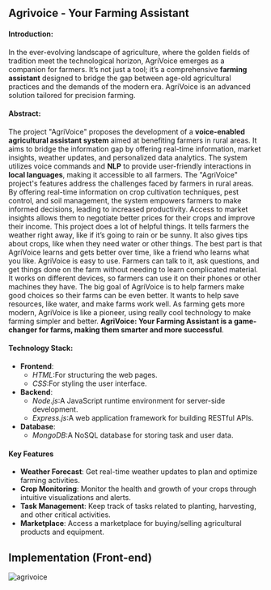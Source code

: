 ## Agrivoice - Your Farming Assistant
#### Introduction:
In the ever-evolving landscape of agriculture, where the golden fields of tradition meet the technological horizon, AgriVoice emerges as a companion for farmers. It’s not just a tool; it’s a comprehensive **farming assistant** designed to bridge the gap between age-old agricultural practices and the demands of the modern era. AgriVoice is an advanced solution tailored for precision farming.
#### Abstract:
The project "AgriVoice" proposes the development of a **voice-enabled agricultural assistant system** aimed at benefiting farmers in rural areas. It aims to bridge the information gap by offering real-time information, market insights, weather updates, and personalized data analytics. The system utilizes voice commands and **NLP** to provide user-friendly interactions in **local languages**, making it accessible to all farmers. The "AgriVoice" project's features address the challenges faced by farmers in rural areas. By offering real-time information on crop cultivation techniques, pest control, and soil management, the system empowers farmers to make informed decisions, leading to increased productivity. Access to market insights allows them to negotiate better prices for their crops and improve their income. 
This project does a lot of helpful things. It tells farmers the weather right away, like if it’s going to rain or be sunny. It also gives tips about crops, like when they need water or other things. The best part is that AgriVoice learns and gets better over time, like a friend who learns what you like. AgriVoice is easy to use. Farmers can talk to it, ask questions, and get things done on the farm without needing to learn complicated material. It works on different devices, so farmers can use it on their phones or other machines they have. The big goal of AgriVoice is to help farmers make good choices so their farms can be even better. It wants to help save resources, like water, and make farms work well. As farming gets more modern, AgriVoice is like a pioneer, using really cool technology to make farming simpler and better. **AgriVoice: Your Farming Assistant is a game-changer for farms, making them smarter and more successful**.
#### Technology Stack:
+ **Frontend**:
  + *HTML*:For structuring the web pages.
  + *CSS*:For styling the user interface.
+ **Backend**:
  + *Node.js*:A JavaScript runtime environment for server-side development.
  + *Express.js*:A web application framework for building RESTful APIs.
+ **Database**:
  + *MongoDB*:A NoSQL database for storing task and user data.
#### Key Features
+ **Weather Forecast**: Get real-time weather updates to plan and optimize farming activities.
+ **Crop Monitoring**: Monitor the health and growth of your crops through intuitive visualizations and alerts.
+ **Task Management**: Keep track of tasks related to planting, harvesting, and other critical activities.
+ **Marketplace**: Access a marketplace for buying/selling agricultural products and equipment.
## Implementation (Front-end)
![agrivoice](https://github.com/saisatwika-07/AGRIVOICE/assets/129086759/8b8a6ed3-9b17-4888-a646-8fa4303f8a95)

